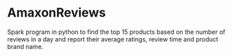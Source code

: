 # AmaxonReviews
Spark program in python to find the top 15 products based on the number of reviews in a day and report their average ratings, review time and product brand name.
